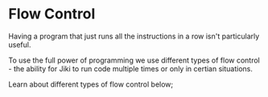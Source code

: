 # Flow Control

Having a program that just runs all the instructions in a row isn't particularly useful.

To use the full power of programming we use different types of flow control - the ability for Jiki to run code multiple times or only in certian situations.

Learn about different types of flow control below;
